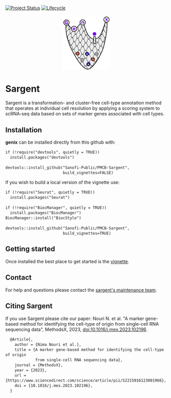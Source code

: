 [![Project Status](http://www.repostatus.org/badges/latest/active.svg)](http://www.repostatus.org/#active)
[![Lifecycle](https://img.shields.io/badge/lifecycle-stable-brightgreen.svg)](https://www.tidyverse.org/lifecycle/#stable)

<p align="center" width="100%">
<img width="30%" src="vignettes/genix-logo.png"> 
</p>

# Sargent 

Sargent is a transformation- and cluster-free cell-type annotation method that 
operates at individual cell resolution by applying a scoring system to scRNA-seq 
data based on sets of marker genes associated with cell types.


## Installation

**genix** can be installed directly from this github with:

```{r}
if (!require("devtools", quietly = TRUE))
  install.packages("devtools")

devtools::install_github("Sanofi-Public/PMCB-Sargent", 
                         build_vignettes=FALSE)
```

If you wish to build a local version of the vignette use:

```{r}
if (!require("Seurat", quietly = TRUE))
  install.packages("Seurat")

if (!require("BiocManager", quietly = TRUE))
  install.packages("BiocManager")
BiocManager::install("BiocStyle")

devtools::install_github("Sanofi-Public/PMCB-Sargent", 
                         build_vignettes=TRUE)
```


## Getting started

Once installed the best place to get started is the [vignette][vignette].


## Contact

For help and questions please contact the [sargent's maintenance team](mailto:nima.nouri@sanofi.com).


## Citing Sargent

If you use Sargent please cite our paper: Nouri N. et al. "A marker gene-based 
method for identifying the cell-type of origin from single-cell RNA sequencing 
data", MethodsX, 2023, [doi:10.1016/j.mex.2023.102196][paper].

```
  @Article{,
    author = {Nima Nouri et al.},
    title = {A marker gene-based method for identifying the cell-type of origin 
             from single-cell RNA sequencing data},
    journal = {MethodsX},
    year = {2023},
    url = {https://www.sciencedirect.com/science/article/pii/S2215016123001966},
    doi = {10.1016/j.mex.2023.102196},
  }
```

[vignette]: https://github.com/Sanofi-Public/PMCB-Sargent/blob/master/vignettes/Sargent-Vignette.Rmd
[bioc]: https://bioconductor.org/packages/devel/bioc/html/sargent.html
[paper]: https://www.sciencedirect.com/science/article/pii/S2215016123001966
